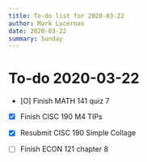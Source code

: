 ```yaml
---
title: To-do list for 2020-03-22
author: Mark Lucernas
date: 2020-03-22
summary: Sunday
---
```



# To-do 2020-03-22

- [O] Finish MATH 141 quiz 7
- [X] Finish CISC 190 M4 TIPs
- [X] Resubmit CISC 190 Simple Collage
- [ ] Finish ECON 121 chapter 8

